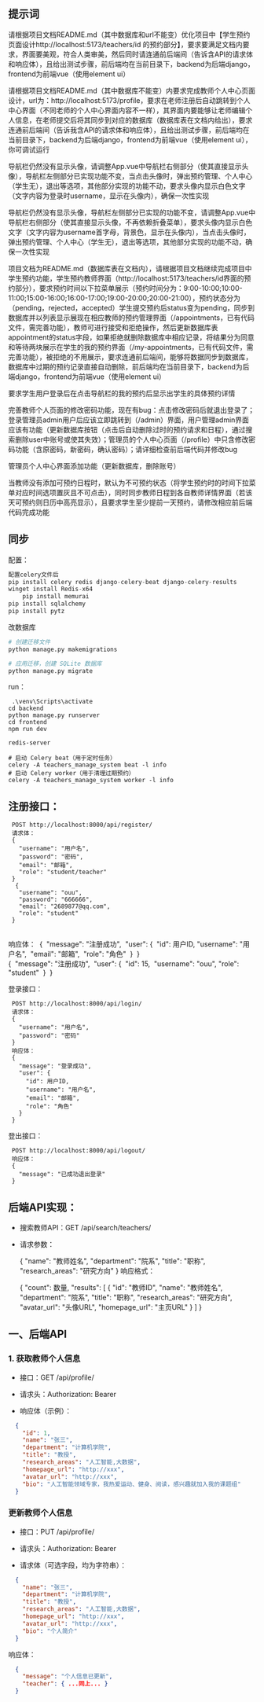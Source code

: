 ## 提示词

请根据项目文档README.md（其中数据库和url不能变）优化项目中【学生预约页面设计http://localhost:5173/teachers/id 的预约部分】，要求要满足文档内要求，界面要美观，符合人类审美，然后同时请连通前后端间（告诉含API的请求体和响应体），且给出测试步骤，前后端均在当前目录下，backend为后端django，frontend为前端vue（使用element ui）







请根据项目文档README.md（其中数据库不能变）内要求完成教师个人中心页面设计，url为：http://localhost:5173/profile，要求在老师注册后自动跳转到个人中心界面（不同老师的个人中心界面内容不一样），其界面内要能够让老师编辑个人信息，在老师提交后将其同步到对应的数据库（数据库表在文档内给出），要求连通前后端间（告诉我含API的请求体和响应体），且给出测试步骤，前后端均在当前目录下，backend为后端django，frontend为前端vue（使用element ui），你可调试运行





导航栏仍然没有显示头像，请调整App.vue中导航栏右侧部分（使其直接显示头像），导航栏左侧部分已实现功能不变，当点击头像时，弹出预约管理、个人中心（学生无），退出等选项，其他部分实现的功能不动，要求头像内显示白色文字（文字内容为登录时username，显示在头像内），确保一次性实现



导航栏仍然没有显示头像，导航栏左侧部分已实现的功能不变，请调整App.vue中导航栏右侧部分（使其直接显示头像，不再依赖折叠菜单），要求头像内显示白色文字（文字内容为username首字母，背景色，显示在头像内），当点击头像时，弹出预约管理、个人中心（学生无），退出等选项，其他部分实现的功能不动，确保一次性实现





  项目文档为README.md（数据库表在文档内），请根据项目文档继续完成项目中学生预约功能，学生预约教师界面（http://localhost:5173/teachers/id界面的预约部分），要求预约时间以下拉菜单展示（预约时间分为：9:00-10:00;10:00-11:00;15:00-16:00;16:00-17:00;19:00-20:00;20:00-21:00），预约状态分为（pending，rejected，accepted）学生提交预约后status变为pending，同步到数据库并以列表显示展现在相应教师的预约管理界面（/appointments，已有代码文件，需完善功能），教师可进行接受和拒绝操作，然后更新数据库表appointment的status字段，如果拒绝就删除数据库中相应记录，将结果分为同意和等待两块展示在学生的我的预约界面（/my-appointments，已有代码文件，需完善功能），被拒绝的不用展示，要求连通前后端间，能够将数据同步到数据库，数据库中过期的预约记录直接自动删除，前后端均在当前目录下，backend为后端django，frontend为前端vue（使用element ui）




要求学生用户登录后在点击导航栏的我的预约后显示出学生的具体预约详情





完善教师个人页面的修改密码功能，现在有bug：点击修改密码后就退出登录了；登录管理员admin用户后应该立即跳转到（/admin）界面，用户管理admin界面应该有功能（更新数据库按钮（点击后自动删除过时的预约请求和日程），通过搜索删除user中账号或使其失效）；管理员的个人中心页面（/profile）中只含修改密码功能（含原密码，新密码，确认密码）；请详细检查前后端代码并修改bug



管理员个人中心界面添加功能（更新数据库，删除账号）



当教师没有添加可预约日程时，默认为不可预约状态（将学生预约时的时间下拉菜单对应时间选项置灰且不可点击），同时同步教师日程到各自教师详情界面（若该天可预约则日历中高亮显示），且要求学生至少提前一天预约，请修改相应前后端代码完成功能





## 同步

配置：

```python
配置celery文件后
pip install celery redis django-celery-beat django-celery-results
winget install Redis-x64
	pip install memurai
pip install sqlalchemy
pip install pytz
```



改数据库

```python
# 创建迁移文件
python manage.py makemigrations

# 应用迁移，创建 SQLite 数据库
python manage.py migrate
```





run：

```shell
 .\venv\Scripts\activate
cd backend
python manage.py runserver       
cd frontend
npm run dev

redis-server

# 启动 Celery beat（用于定时任务）
celery -A teachers_manage_system beat -l info
# 启动 Celery worker（用于清理过期预约）
celery -A teachers_manage_system worker -l info
```







## 注册接口：

     POST http://localhost:8000/api/register/
     请求体：
     {
       "username": "用户名",
       "password": "密码",
       "email": "邮箱",
       "role": "student/teacher"
     }
      {
       "username": "ouu",
       "password": "666666",
       "email": "2689877@qq.com",
       "role": "student"
     }


​     
​     响应体：
​         {
​           "message": "注册成功",
​           "user": {
​             "id": 用户ID,
​             "username": "用户名",
​             "email": "邮箱",
​             "role": "角色"
​           }
​         }
​         
​     {
​        "message": "注册成功",
​        "user": {
​            "id": 15,
​            "username": "ouu",
​            "role": "student"
​        }
​    }




登录接口：

     POST http://localhost:8000/api/login/
     请求体：
     {
       "username": "用户名",
       "password": "密码"
     }
     响应体：
     {
       "message": "登录成功",
       "user": {
         "id": 用户ID,
         "username": "用户名",
         "email": "邮箱",
         "role": "角色"
       }
     }
登出接口：

     POST http://localhost:8000/api/logout/
     响应体：
     {
       "message": "已成功退出登录"
     }



## 后端API实现：

- 搜索教师API：GET /api/search/teachers/

- 请求参数：

     {
       "name": "教师姓名",
       "department": "院系",
       "title": "职称",
       "research_areas": "研究方向"
     }
响应格式：

     {
       "count": 数量,
       "results": [
         {
           "id": "教师ID",
           "name": "教师姓名",
           "department": "院系",
           "title": "职称",
           "research_areas": "研究方向",
           "avatar_url": "头像URL",
           "homepage_url": "主页URL"
         }
       ]
     }





## 一、后端API

### 1. 获取教师个人信息

- 接口：GET /api/profile/

- 请求头：Authorization: Bearer <token>

- 响应体（示例）：

```json
  {
    "id": 1,
    "name": "张三",
    "department": "计算机学院",
    "title": "教授",
    "research_areas": "人工智能,大数据",
    "homepage_url": "http://xxx",
    "avatar_url": "http://xxx",
    "bio": "人工智能领域专家，我热爱运动、健身、阅读，感兴趣就加入我的课题组"
  }

```

### 更新教师个人信息

- 接口：PUT /api/profile/

- 请求头：Authorization: Bearer <token>

- 请求体（可选字段，均为字符串）：

```json
  {
    "name": "张三",
    "department": "计算机学院",
    "title": "教授",
    "research_areas": "人工智能,大数据",
    "homepage_url": "http://xxx",
    "avatar_url": "http://xxx",
    "bio": "个人简介"
  }
```

响应体：

```json
  {
    "message": "个人信息已更新",
    "teacher": { ...同上... }
  }
```

